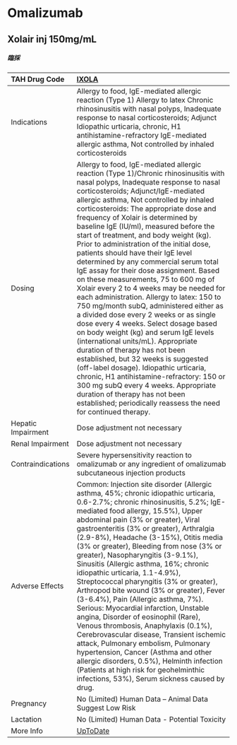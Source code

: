 # Omalizumab

## Xolair inj 150mg/mL

##### 臨採

| TAH Drug Code      | [IXOLA](https://www.tahsda.org.tw/drugs/hissearch.php?drug_code=IXOLA)                                                                                                                                                                                                                                                                                                                                                                                                                                                                                                                                                                                                                                                                                                                                                                                                                                                                                                                                                                                                                                                                                                                                          |
|:-------------------|:----------------------------------------------------------------------------------------------------------------------------------------------------------------------------------------------------------------------------------------------------------------------------------------------------------------------------------------------------------------------------------------------------------------------------------------------------------------------------------------------------------------------------------------------------------------------------------------------------------------------------------------------------------------------------------------------------------------------------------------------------------------------------------------------------------------------------------------------------------------------------------------------------------------------------------------------------------------------------------------------------------------------------------------------------------------------------------------------------------------------------------------------------------------------------------------------------------------|
| Indications        | Allergy to food, IgE-mediated allergic reaction (Type 1) Allergy to latex Chronic rhinosinusitis with nasal polyps, Inadequate response to nasal corticosteroids; Adjunct Idiopathic urticaria, chronic, H1 antihistamine-refractory IgE-mediated allergic asthma, Not controlled by inhaled corticosteroids                                                                                                                                                                                                                                                                                                                                                                                                                                                                                                                                                                                                                                                                                                                                                                                                                                                                                                    |
| Dosing             | Allergy to food, IgE-mediated allergic reaction (Type 1)/Chronic rhinosinusitis with nasal polyps, Inadequate response to nasal corticosteroids; Adjunct/IgE-mediated allergic asthma, Not controlled by inhaled corticosteroids: The appropriate dose and frequency of Xolair is determined by baseline IgE (IU/ml), measured before the start of treatment, and body weight (kg). Prior to administration of the initial dose, patients should have their IgE level determined by any commercial serum total IgE assay for their dose assignment. Based on these measurements, 75 to 600 mg of Xolair every 2 to 4 weeks may be needed for each administration. Allergy to latex: 150 to 750 mg/month subQ, administered either as a divided dose every 2 weeks or as single dose every 4 weeks. Select dosage based on body weight (kg) and serum IgE levels (international units/mL). Appropriate duration of therapy has not been established, but 32 weeks is suggested (off-label dosage). Idiopathic urticaria, chronic, H1 antihistamine-refractory: 150 or 300 mg subQ every 4 weeks. Appropriate duration of therapy has not been established; periodically reassess the need for continued therapy. |
| Hepatic Impairment | Dose adjustment not necessary                                                                                                                                                                                                                                                                                                                                                                                                                                                                                                                                                                                                                                                                                                                                                                                                                                                                                                                                                                                                                                                                                                                                                                                   |
| Renal Impairment   | Dose adjustment not necessary                                                                                                                                                                                                                                                                                                                                                                                                                                                                                                                                                                                                                                                                                                                                                                                                                                                                                                                                                                                                                                                                                                                                                                                   |
| Contraindications  | Severe hypersensitivity reaction to omalizumab or any ingredient of omalizumab subcutaneous injection products                                                                                                                                                                                                                                                                                                                                                                                                                                                                                                                                                                                                                                                                                                                                                                                                                                                                                                                                                                                                                                                                                                  |
| Adverse Effects    | Common: Injection site disorder (Allergic asthma, 45%; chronic idiopathic urticaria, 0.6-2.7%; chronic rhinosinusitis, 5.2%; IgE-mediated food allergy, 15.5%), Upper abdominal pain (3% or greater), Viral gastroenteritis (3% or greater), Arthralgia (2.9-8%), Headache (3-15%), Otitis media (3% or greater), Bleeding from nose (3% or greater), Nasopharyngitis (3-9.1%), Sinusitis (Allergic asthma, 16%; chronic idiopathic urticaria, 1.1-4.9%), Streptococcal pharyngitis (3% or greater), Arthropod bite wound (3% or greater), Fever (3-6.4%), Pain (Allergic asthma, 7%). Serious: Myocardial infarction, Unstable angina, Disorder of eosinophil (Rare), Venous thrombosis, Anaphylaxis (0.1%), Cerebrovascular disease, Transient ischemic attack, Pulmonary embolism, Pulmonary hypertension, Cancer (Asthma and other allergic disorders, 0.5%), Helminth infection (Patients at high risk for geohelminthic infections, 53%), Serum sickness caused by drug.                                                                                                                                                                                                                                  |
| Pregnancy          | No (Limited) Human Data – Animal Data Suggest Low Risk                                                                                                                                                                                                                                                                                                                                                                                                                                                                                                                                                                                                                                                                                                                                                                                                                                                                                                                                                                                                                                                                                                                                                          |
| Lactation          | No (Limited) Human Data - Potential Toxicity                                                                                                                                                                                                                                                                                                                                                                                                                                                                                                                                                                                                                                                                                                                                                                                                                                                                                                                                                                                                                                                                                                                                                                    |
| More Info          | [UpToDate](https://www.uptodate.com/contents/omalizumab-drug-information)                                                                                                                                                                                                                                                                                                                                                                                                                                                                                                                                                                                                                                                                                                                                                                                                                                                                                                                                                                                                                                                                                                                                       |

